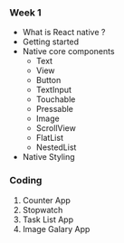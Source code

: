 ### Week 1

- What is React native ?
- Getting started
- Native core components
  - Text
  - View
  - Button
  - TextInput
  - Touchable
  - Pressable
  - Image
  - ScrollView
  - FlatList
  - NestedList
- Native Styling
### Coding

1. Counter App
2. Stopwatch
3. Task List App
4. Image Galary App
